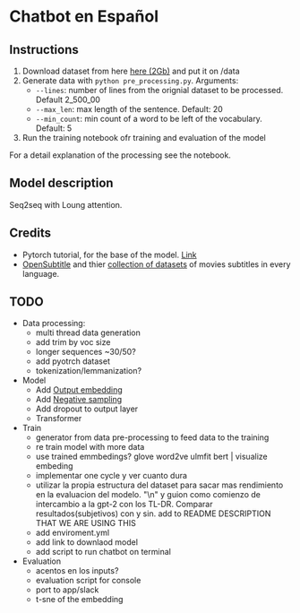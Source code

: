 # Chatbot en Español

## Instructions

1. Download dataset from here [here (2Gb)](http://opus.nlpl.eu/download.php?f=OpenSubtitles/v2018/mono/OpenSubtitles.raw.es.gz ) and put it on /data
2. Generate data with `python pre_processing.py`. Arguments:
   - `--lines`: number of lines from the orignial dataset to be processed. Default 2_500_00
   - `--max_len`: max length of the sentence. Default: 20
   - `--min_count`: min count of a word to be left of the vocabulary. Default: 5
3. Run the training notebook ofr training and evaluation of the model

For a detail explanation of the processing see the notebook.

## Model description

Seq2seq with Loung attention.

## Credits

- Pytorch tutorial, for the base of the model. [Link](https://pytorch.org/tutorials/beginner/chatbot_tutorial.html)
- [OpenSubtitle](http://www.opensubtitles.org/) and thier [collection of datasets](http://opus.nlpl.eu/OpenSubtitles.php) of movies subtitles in every language.

## TODO

- Data processing:
  - multi thread data generation
  - add trim by voc size
  - longer sequences ~30/50?
  - add pyotrch dataset
  - tokenization/lemmanization?
- Model
  - Add [Output embedding](http://www.aclweb.org/anthology/E17-2025)
  - Add [Negative sampling](http://papers.nips.cc/paper/5021-distributed-representations-of-words-and-phrases-and-their-compositionality.pdf)
  - Add dropout to output layer
  - Transformer
- Train
  - generator from data pre-processing to feed data to the training
  - re train model with more data
  - use trained emmbedings? glove word2ve ulmfit bert | visualize embeding
  - implementar one cycle y ver cuanto dura
  - utilizar la propia estructura del dataset para sacar mas rendimiento en la evaluacion del modelo. "\n" y guion como comienzo de intercambio a la gpt-2 con los TL-DR. Comparar resultados(subjetivos) con y sin. add to README DESCRIPTION THAT WE ARE USING THIS
  - add enviroment.yml
  - add link to downlaod model
  - add script to run chatbot on terminal
- Evaluation
  - acentos en los inputs?
  - evaluation script for console
  - port to app/slack
  - t-sne of the embedding